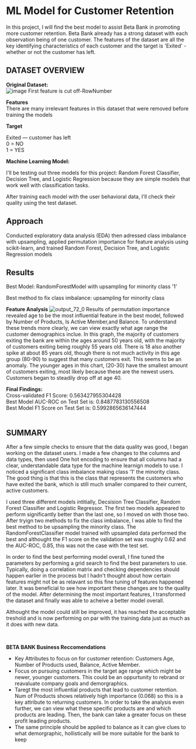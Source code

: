 # ML Model for Customer Retention

In this project, I will find the best model to assist Beta Bank in promoting more customer retention. Beta Bank already has a strong dataset with each observation being of one customer. The features of the dataset are all the key identifying characteristics of each customer and the target is 'Exited' - whether or not the customer has left. 

## DATASET OVERVIEW

**Original Dataset:** <br>
![image](https://github.com/user-attachments/assets/911c320f-4e01-4bba-b6e0-8cf696749037)
First feature is cut off-RowNumber 

**Features** <br>
There are many irrelevant features in this dataset that were removed before training the models

**Target**<br>

Exited — сustomer has left<br> 
0 = NO <br>
1 = YES

**Machine Learning Model:**

I'll be testing out three models for this project: Random Forest Classifier, Decision Tree, and Logistic Regression because they are simple models that work well with classification tasks.

After training each model with the user behavioral data, I'll check their quality using the test dataset.


## Approach 
Conducted exploratory data analysis (EDA) then adressed class imbalance with upsampling, applied permutation importance for feature analysis using scikit-learn, and trained Random Forest, Decision Tree, and Logistic Regression models


## Results <br>
Best Model: RandomForestModel with upsampling for minority class '1' <br>

Best method to fix class imbalance: upsampling for minority class

**Feature Analysis** 
![output_72_0](https://github.com/user-attachments/assets/536747a0-b95b-43dd-81a8-016c2b9db4ba)
Results of permutation importance revealed age to be the most influential feature in the best model, followed by
Number of Products, Is Active Member,and Balance. To understand these trends more clearly, we can view exactly what age range the customer demographics inclue. In this graph, the majority of customers exiting the bank are within the ages
around 50 years old, with the majority of customers exiting being roughly 55 years old. There is
18
also another spike at about 85 years old, though there is not much activity in this age group (80-90)
to suggest that many customers exit. This seems to be an anomaly.
The younger ages in this chart, (20-30) have the smallest amount of customers exiting, most likely
because these are the newest users. Customers began to steadily drop off at age 40.

**Final Findings:** <br>
Cross-validated F1 Score: 0.563427955304428 <br>
Best Model AUC-ROC on Test Set is: 0.8487783130556508 <br>
Best Model F1 Score on Test Set is: 0.5992865636147444 <br>
<br>

## SUMMARY

After a few simple checks to ensure that the data quality was good, I began working on the dataset users. I made a few changes to the columns and data types, then used One hot encoding to ensure that all columns had a clear, understandable data type for the machine learnign models to use. I noticed a significant class imbalance making class '1' the minority class. The good thing is that this is the class that represents the customers who have exited the bank, which is still much smaller compared to their current, active customers. 

I used three different models intitially, Decsision Tree Classifier, Random Forest Classifier and Logistic Regressor. The first two models appeared to perform significantly better than the last one, so I moved on with those two. After tryign two methods to fix the class imbalance, I was able to find the best method to be upsampling the minority class. The RandomForestClassifier model trained with upsampled data performed the best and althought the F1 score on the validation set was roughly 0.62 and the AUC-ROC, 0.85, this was not the case with the test set.

In order to find the best performing model overall, I fine tuned the parameters by performing a grid search to find the best parameters to use. Typically, doing a correlation matrix and checking dependencies should happen earlier in the process but I hadn't thought about how certain features might not be as relavant so this fine tuning of features happened later. It was beneficial to see how important these changes are to the quality of the model. After determining the most important features, I transformed the dataset and finally was able to acheive a better model overall. 

Althought the model could still be improved, it has reached the acceptable treshold and is now performing on par with the training data just as much as it does with new data. 

<br>
    
**BETA BANK Business Reccomendations**  <br>

- Key Attributes to focus on for customer retention: Customers Age, Number of Products used, Balance, Active Member.
- Focus on pursuing customers in the target age range which might be newer, younger customers. This could be an oppurtunity to rebrand or reavaluate company goals and demorgraphics. 
- Taregt the most influential products that lead to customer retention. Num of Products shows relatively high importance (0.068) so this is a key attribute to returning customers. In order to take the analysis even further, we can view what these specific products are and which products are leading. Then, the bank can take a greater focus on these profit leading products.  
- The same principle should be applied to balance as it can give clues to what demorgraphic, hollistically will be more suitable for the bank to keep
